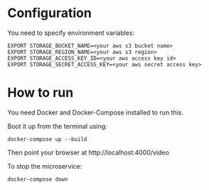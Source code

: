 # Configuration

You need to specify environment variables:

    EXPORT STORAGE_BUCKET_NAME=<your aws s3 bucket name>
    EXPORT STORAGE_REGION_NAME=<your aws s3 region>
    EXPORT STORAGE_ACCESS_KEY_ID=<your aws access key id>
    EXPORT STORAGE_SECRET_ACCESS_KEY=<your aws secret access key>

# How to run

You need Docker and Docker-Compose installed to run this.

Boot it up from the terminal using:

    docker-compose up --build

Then point your browser at http://localhost:4000/video

To stop the microservice:

    docker-compose down